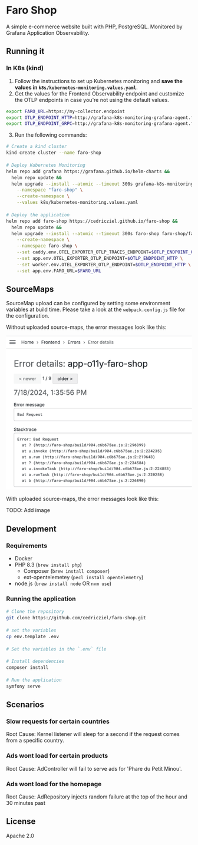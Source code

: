 # Faro Shop

A simple e-commerce website built with PHP, PostgreSQL. 
Monitored by Grafana Application Observability.

## Running it

### In K8s (kind)

1. Follow the instructions to set up Kubernetes monitoring and **save the values
in `k8s/kubernetes-monitoring.values.yaml`**.
2. Get the values for the Frontend Observability endpoint and customize the OTLP
   endpoints in case you're not using the default values.

```bash
export FARO_URL=https://my-collector.endpoint
export OTLP_ENDPOINT_HTTP=http://grafana-k8s-monitoring-grafana-agent.faro-shop.svc.cluster.local:4318
export OTLP_ENDPOINT_GRPC=http://grafana-k8s-monitoring-grafana-agent.faro-shop.svc.cluster.local:4317
```

3. Run the following commands:
```bash
# Create a kind cluster
kind create cluster --name faro-shop

# Deploy Kubernetes Monitoring
helm repo add grafana https://grafana.github.io/helm-charts &&
  helm repo update &&
  helm upgrade --install --atomic --timeout 300s grafana-k8s-monitoring grafana/k8s-monitoring \
    --namespace "faro-shop" \
    --create-namespace \
    --values k8s/kubernetes-monitoring.values.yaml

# Deploy the application
helm repo add faro-shop https://cedricziel.github.io/faro-shop &&
  helm repo update &&
  helm upgrade --install --atomic --timeout 300s faro-shop faro-shop/faro-shop \
    --create-namespace \
    --namespace faro-shop \
    --set caddy.env.OTEL_EXPORTER_OTLP_TRACES_ENDPOINT=$OTLP_ENDPOINT_GRPC \
    --set app.env.OTEL_EXPORTER_OTLP_ENDPOINT=$OTLP_ENDPOINT_HTTP \
    --set worker.env.OTEL_EXPORTER_OTLP_ENDPOINT=$OTLP_ENDPOINT_HTTP \
    --set app.env.FARO_URL=$FARO_URL
```

## SourceMaps

SourceMap upload can be configured by setting some environment variables
at build time. Please take a look at the `webpack.config.js` file for the configuration.

Without uploaded source-maps, the error messages look like this:

![Without SourceMaps](.github/images/stacktrace-no-sourcemap.png)

With uploaded source-maps, the error messages look like this:

TODO: Add image

## Development

### Requirements

- Docker
- PHP 8.3 (`brew install php`)
  - Composer (`brew install composer`)
  - ext-opentelemetey (`pecl install opentelemetry`)
- node.js (`brew install node` OR `nvm use`)

### Running the application

```bash
# Clone the repository
git clone https://github.com/cedricziel/faro-shop.git

# set the variables
cp env.template .env

# Set the variables in the `.env` file

# Install dependencies
composer install

# Run the application
symfony serve
```

## Scenarios

### Slow requests for certain countries

Root Cause: Kernel listener will sleep for a second if the request comes from a specific country.

### Ads wont load for certain products

Root Cause: AdController will fail to serve ads for 'Phare du Petit Minou'.

### Ads wont load for the homepage

Root Cause: AdRepository injects random failure at the top of the hour and 30 minutes past

## License

Apache 2.0
